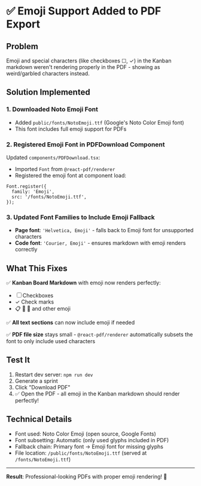 # ✅ Emoji Support Added to PDF Export

## Problem
Emoji and special characters (like checkboxes ☐, ✓) in the Kanban markdown weren't rendering properly in the PDF - showing as weird/garbled characters instead.

## Solution Implemented

### 1. Downloaded Noto Emoji Font
- Added `public/fonts/NotoEmoji.ttf` (Google's Noto Color Emoji font)
- This font includes full emoji support for PDFs

### 2. Registered Emoji Font in PDFDownload Component
Updated `components/PDFDownload.tsx`:
- Imported `Font` from `@react-pdf/renderer`
- Registered the emoji font at component load:
```tsx
Font.register({
  family: 'Emoji',
  src: '/fonts/NotoEmoji.ttf',
});
```

### 3. Updated Font Families to Include Emoji Fallback
- **Page font**: `'Helvetica, Emoji'` - falls back to Emoji font for unsupported characters
- **Code font**: `'Courier, Emoji'` - ensures markdown with emoji renders correctly

## What This Fixes

✅ **Kanban Board Markdown** with emoji now renders perfectly:
- ☐ Checkboxes
- ✓ Check marks  
- 📋 📝 🚀 and other emoji

✅ **All text sections** can now include emoji if needed

✅ **PDF file size** stays small - `@react-pdf/renderer` automatically subsets the font to only include used characters

## Test It

1. Restart dev server: `npm run dev`
2. Generate a sprint
3. Click "Download PDF"
4. ✅ Open the PDF - all emoji in the Kanban markdown should render perfectly!

## Technical Details

- Font used: Noto Color Emoji (open source, Google Fonts)
- Font subsetting: Automatic (only used glyphs included in PDF)
- Fallback chain: Primary font → Emoji font for missing glyphs
- File location: `/public/fonts/NotoEmoji.ttf` (served at `/fonts/NotoEmoji.ttf`)

---

**Result**: Professional-looking PDFs with proper emoji rendering! 🎉

